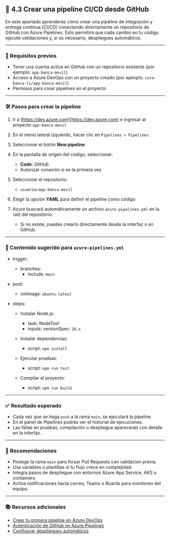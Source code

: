 ## 🚀 4.3 Crear una pipeline CI/CD desde GitHub

En este apartado aprenderás cómo crear una pipeline de integración y entrega continua (CI/CD) conectando directamente un repositorio de GitHub con Azure Pipelines. Esto permitirá que cada cambio en tu código ejecute validaciones y, si es necesario, despliegues automáticos.

---

### 🎯 Requisitos previos

- Tener una cuenta activa en GitHub con un repositorio existente (por ejemplo: `app-banca-movil`)
- Acceso a Azure DevOps con un proyecto creado (por ejemplo: `core-banca-ti/app-banca-movil`)
- Permisos para crear pipelines en el proyecto

---

### 🛠️ Pasos para crear la pipeline

1. Ir a [https://dev.azure.com](https://dev.azure.com) e ingresar al proyecto `app-banca-movil`

2. En el menú lateral izquierdo, hacer clic en `Pipelines > Pipelines`

3. Seleccionar el botón **New pipeline**

4. En la pantalla de origen del código, seleccionar:

   - **Code**: GitHub  
   - Autorizar conexión si es la primera vez

5. Seleccionar el repositorio:  
   - `usuario/app-banca-movil`

6. Elegir la opción **YAML** para definir el pipeline como código

7. Azure buscará automáticamente un archivo `azure-pipelines.yml` en la raíz del repositorio.  
   - Si no existe, puedes crearlo directamente desde la interfaz o en GitHub.

---

### 📝 Contenido sugerido para `azure-pipelines.yml`

- trigger:
  - branches:
    - include: `main`

- pool:
  - vmImage: `ubuntu-latest`

- steps:
  - Instalar Node.js:  
    - task: NodeTool  
    - inputs: versionSpec: `18.x`

  - Instalar dependencias:  
    - script: `npm install`

  - Ejecutar pruebas:  
    - script: `npm run test`

  - Compilar el proyecto:  
    - script: `npm run build`

---

### ✅ Resultado esperado

- Cada vez que se haga `push` a la rama `main`, se ejecutará la pipeline.
- En el panel de Pipelines podrás ver el historial de ejecuciones.
- Las fallas en pruebas, compilación o despliegue aparecerán con detalle en la interfaz.

---

### 📌 Recomendaciones

- Protege la rama `main` para forzar Pull Requests con validación previa.
- Usa variables o plantillas si tu flujo crece en complejidad.
- Integra pasos de despliegue con entornos Azure App Service, AKS o containers.
- Activa notificaciones hacia correo, Teams o Boards para monitoreo del equipo.

---

### 📚 Recursos adicionales

- [Crear tu primera pipeline en Azure DevOps](https://learn.microsoft.com/en-us/azure/devops/pipelines/create-first-pipeline)
- [Autenticación de GitHub en Azure Pipelines](https://learn.microsoft.com/en-us/azure/devops/pipelines/repos/github)
- [Configurar despliegues automáticos](https://learn.microsoft.com/en-us/azure/devops/pipelines/ecosystems/deploy)

